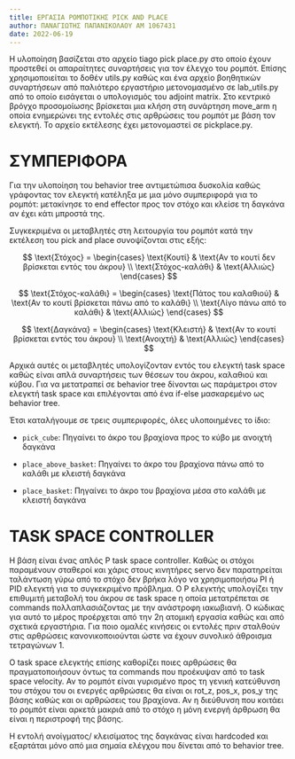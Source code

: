 ```yaml
---
title: ΕΡΓΑΣΙΑ ΡΟΜΠΟΤΙΚΗΣ PICK AND PLACE
author: ΠΑΝΑΓΙΩΤΗΣ ΠΑΠΑΝΙΚΟΛΑΟΥ AM 1067431
date: 2022-06-19
---
```


Η υλοποίηση βασίζεται στο αρχείο tiago pick place.py στο οποίο έχουν προστεθεί 
οι απαραίτητες συναρτήσεις για τον έλεγχο του ρομπότ. Επίσης χρησιμοποιείται 
το δοθέν utils.py καθώς και ένα αρχείο βοηθητικών συναρτήσεων από παλιότερο 
εργαστήριο μετονομασμένο σε lab\_utils.py από το οποίο εισάγεται ο υπολογισμός 
του adjoint matrix. Στο κεντρικό βρόγχο προσομοίωσης βρίσκεται μια κλήση στη 
συνάρτηση move\_arm η οποία ενημερώνει της εντολές στις αρθρώσεις του ρομπότ 
με βάση τον ελεγκτή. To αρχείο εκτέλεσης έχει μετονομαστεί σε pickplace.py.


# ΣΥΜΠΕΡΙΦΟΡΑ
Για την υλοποίηση του behavior tree αντιμετώπισα δυσκολία καθώς γράφοντας 
τον ελεγκτή κατέληξα με μια μόνο συμπεριφορά για το ρομπότ: μετακίνησε το 
end effector προς τον στόχο και κλείσε τη δαγκάνα αν έχει κάτι μπροστά της.

Συγκεκριμένα οι μεταβλητές στη λειτουργία του ρομπότ κατά την εκτέλεση του pick and place συνοψίζονται στις εξής:

$$
\text{Στόχος} = \begin{cases} \text{Κουτί} & \text{Αν το κουτί δεν βρίσκεται εντός του άκρου} \\ \text{Στόχος-καλάθι} & \text{Αλλιώς} \end{cases}
$$

$$
\text{Στόχος-καλάθι} = \begin{cases} \text{Πάτος του καλαθιού} & \text{Αν το κουτί βρίσκεται πάνω από το καλάθι} \\ \text{Λίγο πάνω από το καλάθι} & \text{Αλλιώς} \end{cases}
$$

$$
\text{Δαγκάνα} = \begin{cases} \text{Κλειστή} & \text{Αν το κουτί βρίσκεται εντός του άκρου} \\ \text{Ανοιχτή} & \text{Αλλιώς} \end{cases}
$$

Αρχικά αυτές οι μεταβλητές υπολογίζονταν εντός του ελεγκτή task space καθώς 
είναι απλά συναρτήσεις των θέσεων του άκρου, καλαθιού και κύβου. Για να 
μετατραπεί σε behavior tree δίνονται ως παράμετροι στον ελεγκτή task space και 
επιλέγονται από ένα if-else μασκαρεμένο ως behavior tree.

Έτσι καταλήγουμε σε τρεις συμπεριφορές, όλες υλοποιημένες το ίδιο: 

- `pick_cube`: Πηγαίνει το άκρο του βραχίονα προς το κύβο με ανοιχτή δαγκάνα

- `place_above_basket`: Πηγαίνει το άκρο του βραχίονα πάνω από το καλάθι με κλειστή δαγκάνα

- `place_basket`: Πηγαίνει το άκρο του βραχίονα μέσα στο καλάθι με κλειστή δαγκάνα

# TASK SPACE CONTROLLER
Η βάση είναι ένας απλός P task space controller. Καθώς οι στόχοι παραμένουν 
σταθεροί και χάρις στους κινητήρες servo δεν παρατηρείται ταλάντωση γύρω από 
το στόχο δεν βρήκα λόγο να χρησιμοποιήσω PI ή PID ελεγκτή για το συγκεκριμένο 
πρόβλημα. O P ελεγκτής υπολογίζει την επιθυμιτή μεταβολή του άκρου σε task 
space η οποία μετατρέπεται σε commands πολλαπλασιάζοντας με την ανάστροφη 
ιακωβιανή. Ο κώδικας για αυτό το μέρος προέρχεται από την 2η ατομική εργασία 
καθώς και από σχετικά εργαστήρια. Για ποιο ομαλές κινήσεις οι εντολές πριν σταλθούν στις αρθρώσεις κανονικοποιούνται ώστε να έχουν συνολικό άθροισμα τετραγώνων 1.

Ο task space 
ελεγκτής επίσης καθορίζει ποιες αρθρώσεις θα πραγματοποιήσουν όντως τα 
commands που προέκυψαν από το task space velocity. Αν το ρομπότ είναι 
γυρισμένο προς τη γενική κατεύθυνση του στόχου του οι ενεργές αρθρώσεις θα 
είναι οι rot\_z, pos\_x, pos\_y της βάσης καθώς και οι αρθρώσεις του βραχίονα. 
Αν η διεύθυνση που κοιτάει το ρομπότ είναι αρκετά μακριά από το στόχο η μόνη 
ενεργή άρθρωση θα είναι η περιστροφή της βάσης. 

Η εντολή ανοίγματος/ κλεισίματος της δαγκάνας είναι hardcoded και εξαρτάται 
μόνο από μια σημαία ελέγχου που δίνεται από το behavior tree.
